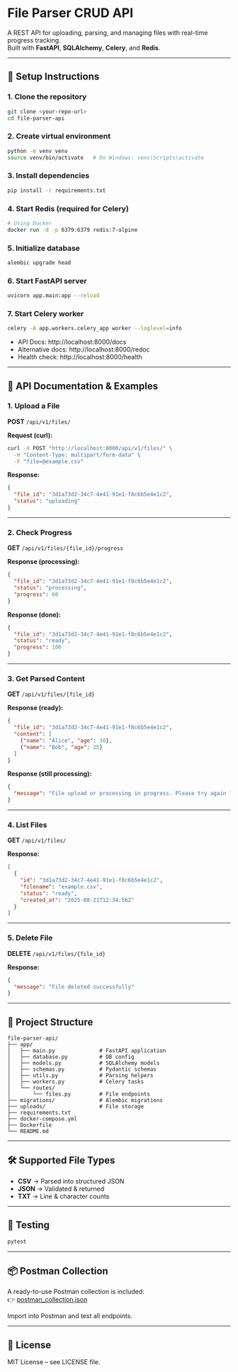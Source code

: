 # File Parser CRUD API

A REST API for uploading, parsing, and managing files with real-time progress tracking.  
Built with **FastAPI**, **SQLAlchemy**, **Celery**, and **Redis**.

---

## 🚀 Setup Instructions

### 1. Clone the repository
```bash
git clone <your-repo-url>
cd file-parser-api
```

### 2. Create virtual environment
```bash
python -m venv venv
source venv/bin/activate   # On Windows: venv\Scripts\activate
```

### 3. Install dependencies
```bash
pip install -r requirements.txt
```

### 4. Start Redis (required for Celery)
```bash
# Using Docker
docker run -d -p 6379:6379 redis:7-alpine
```

### 5. Initialize database
```bash
alembic upgrade head
```

### 6. Start FastAPI server
```bash
uvicorn app.main:app --reload
```

### 7. Start Celery worker
```bash
celery -A app.workers.celery_app worker --loglevel=info
```

- API Docs: http://localhost:8000/docs  
- Alternative docs: http://localhost:8000/redoc  
- Health check: http://localhost:8000/health  

---

## 📌 API Documentation & Examples

### 1. Upload a File
**POST** `/api/v1/files/`

**Request (curl):**
```bash
curl -X POST "http://localhost:8000/api/v1/files/" \
  -H "Content-Type: multipart/form-data" \
  -F "file=@example.csv"
```

**Response:**
```json
{
  "file_id": "3d1a73d2-34c7-4e41-91e1-f8c6b5e4e1c2",
  "status": "uploading"
}
```

---

### 2. Check Progress
**GET** `/api/v1/files/{file_id}/progress`

**Response (processing):**
```json
{
  "file_id": "3d1a73d2-34c7-4e41-91e1-f8c6b5e4e1c2",
  "status": "processing",
  "progress": 60
}
```

**Response (done):**
```json
{
  "file_id": "3d1a73d2-34c7-4e41-91e1-f8c6b5e4e1c2",
  "status": "ready",
  "progress": 100
}
```

---

### 3. Get Parsed Content
**GET** `/api/v1/files/{file_id}`

**Response (ready):**
```json
{
  "file_id": "3d1a73d2-34c7-4e41-91e1-f8c6b5e4e1c2",
  "content": [
    {"name": "Alice", "age": 30},
    {"name": "Bob", "age": 25}
  ]
}
```

**Response (still processing):**
```json
{
  "message": "File upload or processing in progress. Please try again later."
}
```

---

### 4. List Files
**GET** `/api/v1/files/`

**Response:**
```json
[
  {
    "id": "3d1a73d2-34c7-4e41-91e1-f8c6b5e4e1c2",
    "filename": "example.csv",
    "status": "ready",
    "created_at": "2025-08-21T12:34:56Z"
  }
]
```

---

### 5. Delete File
**DELETE** `/api/v1/files/{file_id}`

**Response:**
```json
{
  "message": "File deleted successfully"
}
```

---

## 📂 Project Structure
```
file-parser-api/
├── app/
│   ├── main.py              # FastAPI application
│   ├── database.py          # DB config
│   ├── models.py            # SQLAlchemy models
│   ├── schemas.py           # Pydantic schemas
│   ├── utils.py             # Parsing helpers
│   ├── workers.py           # Celery tasks
│   └── routes/
│       └── files.py         # File endpoints
├── migrations/              # Alembic migrations
├── uploads/                 # File storage
├── requirements.txt
├── docker-compose.yml
├── Dockerfile
└── README.md
```

---

## 🛠 Supported File Types
- **CSV** → Parsed into structured JSON  
- **JSON** → Validated & returned  
- **TXT** → Line & character counts  

---

## 🧪 Testing
```bash
pytest
```

---

## 📦 Postman Collection
A ready-to-use Postman collection is included:  
👉 [postman_collection.json](postman_collection.json)

Import into Postman and test all endpoints.  

---

## 📜 License
MIT License – see LICENSE file.
